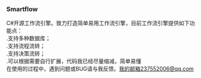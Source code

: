 ﻿### Smartflow 
C#开源工作流引擎。致力打造简单易用工作流引擎，目前工作流引擎提供如下功能点： <br/>
.支持多种数据库；<br/>
.支持流程流转；<br/>
.支持决策流转；<br/>
.可以根据需要自行扩展，代码我已经尽量缩减，简单易懂<br/>
在使用的过程中，遇到问题或BUG请与我反馈。我的邮箱237552006@qq.com